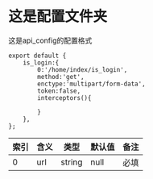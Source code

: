 # 这是配置文件夹

这是api_config的配置格式

```
export default {
    is_login:{
        0:'/home/index/is_login',
        method:'get',
        enctype:'multipart/form-data',
        token:false,
        interceptors(){

        }
    },
};
```

|索引  | 含义 | 类型 | 默认值 |备注 |
|-|-|-|-|-|
|0|url|string|null|必填|




